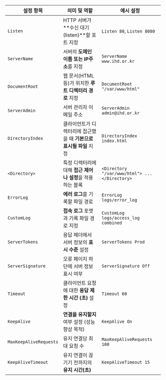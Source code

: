 

| 설정 항목                  | 의미 및 역할                                | 예시 설정                                          |
| ---------------------- | -------------------------------------- | ---------------------------------------------- |
| `Listen`               | HTTP 서버가 **수신 대기(listen)**할 포트 지정      | `Listen 80`, `Listen 8080`                     |
| `ServerName`           | 서버의 **도메인 이름 또는 IP주소**를 지정             | `ServerName www.ihd.or.kr`                     |
| `DocumentRoot`         | 웹 문서(HTML 등)가 위치한 **루트 디렉터리 경로** 지정    | `DocumentRoot "/var/www/html"`                 |
| `ServerAdmin`          | 서버 관리자 이메일 주소                          | `ServerAdmin admin@ihd.or.kr`                  |
| `DirectoryIndex`       | 클라이언트가 디렉터리에 접근했을 때 **기본으로 표시될 파일** 지정 | `DirectoryIndex index.html`                    |
| `<Directory>`          | 특정 디렉터리에 대해 **접근 제어나 설정**을 적용하는 블록     | `<Directory "/var/www/html"> ... </Directory>` |
| `ErrorLog`             | **에러 로그**를 기록할 파일 경로                   | `ErrorLog logs/error_log`                      |
| `CustomLog`            | **접속 로그** 포맷과 기록 파일 경로 지정              | `CustomLog logs/access_log combined`           |
| `ServerTokens`         | 응답 헤더에서 서버 정보의 **표시 수준** 설정            | `ServerTokens Prod`                            |
| `ServerSignature`      | 오류 페이지 하단에 서버 정보 표시 여부                 | `ServerSignature Off`                          |
| `Timeout`              | 클라이언트 요청에 대한 **응답 제한 시간 (초)** 설정       | `Timeout 60`                                   |
| `KeepAlive`            | **연결을 유지할지** 여부 설정 (성능 향상 목적)          | `KeepAlive On`                                 |
| `MaxKeepAliveRequests` | 유지 연결당 최대 요청 수                         | `MaxKeepAliveRequests 100`                     |
| `KeepAliveTimeout`     | 유지 연결이 끊기기 전까지의 **유지 시간(초)**           | `KeepAliveTimeout 15`                          |
